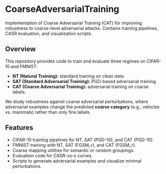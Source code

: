 # CoarseAdversarialTraining
Implementation of Coarse Adversarial Training (CAT) for improving robustness to coarse-level adversarial attacks. Contains training pipelines, CASR evaluation, and visualization scripts.

## Overview
This repository provides code to train and evaluate three regimes on CIFAR-10 and FMNIST:  

- **NT (Natural Training):** standard training on clean data.  
- **SAT (Standard Adversarial Training):** PGD-based adversarial training.  
- **CAT (Coarse Adversarial Training):** adversarial training on coarse labels.  

We study robustness against coarse adversarial perturbations, where adversarial examples change the predicted **coarse category** (e.g., vehicles vs. mammals) rather than only fine labels.

## Features
- CIFAR-10 training pipelines for NT, SAT (PGD-10), and CAT (PGD-10).
- FMNIST training with NT, SAT (FGSM_r), and CAT (FGSM_r).
- Coarse mapping utilities for semantic or random groupings.
- Evaluation code for CASR-vs-ε curves.
- Scripts to generate adversarial examples and visualize minimal perturbations.
